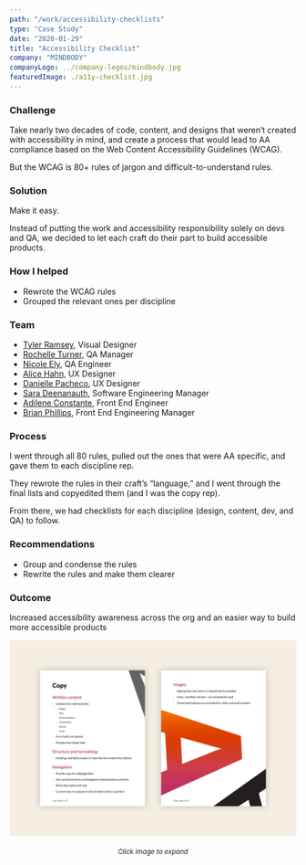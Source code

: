 ```yaml
---
path: "/work/accessibility-checklists"
type: "Case Study"
date: "2020-01-29"
title: "Accessibility Checklist"
company: "MINDBODY"
companyLogo: ../company-logos/mindbody.jpg
featuredImage: ./a11y-checklist.jpg
---
```


### Challenge

Take nearly two decades of code, content, and designs that weren’t created with accessibility in mind, and create a process that would lead to AA compliance based on the Web Content Accessibility Guidelines (WCAG).

But the WCAG is 80+ rules of jargon and difficult-to-understand rules.

### Solution

Make it easy.

Instead of putting the work and accessibility responsibility solely on devs and QA, we decided to let each craft do their part to build accessible products.

### How I helped

- Rewrote the WCAG rules
- Grouped the relevant ones per discipline

### Team

- <a href="https://www.linkedin.com/in/tylercramsey/" rel="noopener noreferrer" target="_blank">Tyler Ramsey</a>, Visual Designer
- <a href="https://www.linkedin.com/in/rochellet/" rel="noopener noreferrer" target="_blank">Rochelle Turner</a>, QA Manager
- <a href="https://www.linkedin.com/in/nicoleely/" rel="noopener noreferrer" target="_blank">Nicole Ely</a>, QA Engineer
- <a href="https://www.linkedin.com/in/alicemhahn/" rel="noopener noreferrer" target="_blank">Alice Hahn</a>, UX Designer
- <a href="https://www.linkedin.com/in/danipach/" rel="noopener noreferrer" target="_blank">Danielle Pacheco</a>, UX Designer
- <a href="https://www.linkedin.com/in/sarajeancodes/" rel="noopener noreferrer" target="_blank">Sara Deenanauth</a>, Software Engineering Manager
- <a href="https://www.linkedin.com/in/adileneconstante/" rel="noopener noreferrer" target="_blank">Adilene Constante</a>, Front End Engineer
- <a href="https://www.linkedin.com/in/bphillips201/" rel="noopener noreferrer" target="_blank">Brian Phillips</a>, Front End Engineering Manager

### Process

I went through all 80 rules, pulled out the ones that were AA specific, and gave them to each discipline rep.

They rewrote the rules in their craft’s “language,” and I went through the final lists and copyedited them (and I was the copy rep).

From there, we had checklists for each discipline (design, content, dev, and QA) to follow.

### Recommendations

- Group and condense the rules
- Rewrite the rules and make them clearer

### Outcome

Increased accessibility awareness across the org and an easier way to build more accessible products

![Accessibility Checklists for Writers](a11y-copy-checklists.png)

<center><small><em>Click image to expand</em></small></center>
